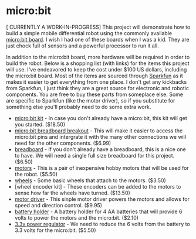 # micro:bit
[ CURRENTLY A WORK-IN-PROGRESS]
This project will demonstrate how to build a simple mobile differential robot using the
commonly available [micro:bit board](https://microbit.org/). I wish I had one of these
boards when I was a kid. They are just chock full of sensors and a powerful processor
to run it all.

In addition to the micro:bit board, more hardware will be required in order to build the
robot. Below is a shopping list (with links) for the items this project will use. I've
endeavored to keep the cost under $100 US dollars, including the micro:bit board. Most
of the items are sourced through [Sparkfun](https://www.sparkfun.com/) as it makes it
easier to get everything from one place. I don't get any kickbacks from Sparkfun, I
just think they are a great source for electronic and robotic components. You are free
to buy these parts from someplace else. Some are specific to Sparkfun (like the motor
driver), so if you substitute for something else you'll probably need to do some extra
work.

- [micro:bit kit](https://www.sparkfun.com/products/17288) - In case you don't already
  have a micro:bit, this kit will get you started. ($18.50)
- [micro:bit breadboard breakout](https://www.amazon.com/gp/product/B08HZBRGWN) - This
  will make it easier to access the micro:bit pins and intergrate it with the many other
  connections we will need for the other components. ($6.99)
- [breadboard](https://www.sparkfun.com/products/12615) - If you don't already have a
  breadboard, this is a nice one to have. We will need a single full size breadboard
  for this project. ($6.50)
- [motors](https://www.sparkfun.com/products/13302) - This is a pair of inexpensive
  hobby motors that will be used for the robot. ($5.50)
- [wheels](https://www.sparkfun.com/products/13259) - Some basic wheels that attach to
  the motors. ($3.50)
- [wheel encoder kit] - These encoders can be added to the motors to sense how far the
  wheels have turned. ($13.50)
- [motor driver](https://www.sparkfun.com/products/14450) - This sinple motor driver
  powers the motors and allows for speed and direction control. ($9.95)
- [battery holder](https://www.sparkfun.com/products/12083) - A battery holder for 4
  AA batteries that will provide 6 volts to power the motors and the micro:bit.
  ($2.10)
- [3.3v power regulator](https://www.sparkfun.com/products/18356) - We need to reduce
  the 6 volts from the battery to 3.3 volts for the micro:bit. ($5.50)
